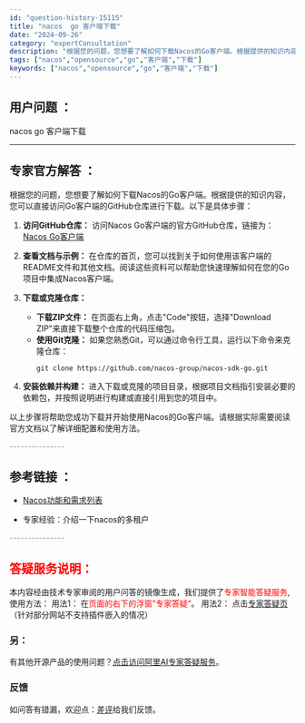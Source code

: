 ```yaml
---
id: "question-history-15115"
title: "nacos  go 客户端下载"
date: "2024-09-26"
category: "expertConsultation"
description: "根据您的问题，您想要了解如何下载Nacos的Go客户端。根据提供的知识内容，您可以直接访问Go客户端的GitHub仓库进行下载。以下是具体步骤：1. **访问GitHub仓库：**   访问Nacos Go客户端的官方GitHub仓库，链接为：[Nacos Go客户端](https://github"
tags: ["nacos","opensource","go","客户端","下载"]
keywords: ["nacos","opensource","go","客户端","下载"]
---
```


## 用户问题 ： 
 nacos  go 客户端下载  

---------------
## 专家官方解答 ：

根据您的问题，您想要了解如何下载Nacos的Go客户端。根据提供的知识内容，您可以直接访问Go客户端的GitHub仓库进行下载。以下是具体步骤：

1. **访问GitHub仓库：**
   访问Nacos Go客户端的官方GitHub仓库，链接为：[Nacos Go客户端](https://github.com/nacos-group/nacos-sdk-go)

2. **查看文档与示例：**
   在仓库的首页，您可以找到关于如何使用该客户端的README文件和其他文档。阅读这些资料可以帮助您快速理解如何在您的Go项目中集成Nacos客户端。

3. **下载或克隆仓库：**
   - **下载ZIP文件：** 在页面右上角，点击"Code"按钮，选择"Download ZIP"来直接下载整个仓库的代码压缩包。
   - **使用Git克隆：** 如果您熟悉Git，可以通过命令行工具，运行以下命令来克隆仓库：
     ```shell
     git clone https://github.com/nacos-group/nacos-sdk-go.git
     ```

4. **安装依赖并构建：**
   进入下载或克隆的项目目录，根据项目文档指引安装必要的依赖包，并按照说明进行构建或直接引用到您的项目中。

以上步骤将帮助您成功下载并开始使用Nacos的Go客户端。请根据实际需要阅读官方文档以了解详细配置和使用方法。


<font color="#949494">---------------</font> 


## 参考链接 ：

* [Nacos功能和需求列表](https://nacos.io/docs/latest/archive/feature-list)
 
 * 专家经验：介绍一下nacos的多租户 


 <font color="#949494">---------------</font> 
 


## <font color="#FF0000">答疑服务说明：</font> 

本内容经由技术专家审阅的用户问答的镜像生成，我们提供了<font color="#FF0000">专家智能答疑服务</font>,使用方法：
用法1： 在<font color="#FF0000">页面的右下的浮窗”专家答疑“</font>。
用法2： 点击[专家答疑页](https://answer.opensource.alibaba.com/docs/intro)（针对部分网站不支持插件嵌入的情况）
### 另：


有其他开源产品的使用问题？[点击访问阿里AI专家答疑服务](https://answer.opensource.alibaba.com/docs/intro)。
### 反馈
如问答有错漏，欢迎点：[差评](https://ai.nacos.io/user/feedbackByEnhancerGradePOJOID?enhancerGradePOJOId=15127)给我们反馈。
